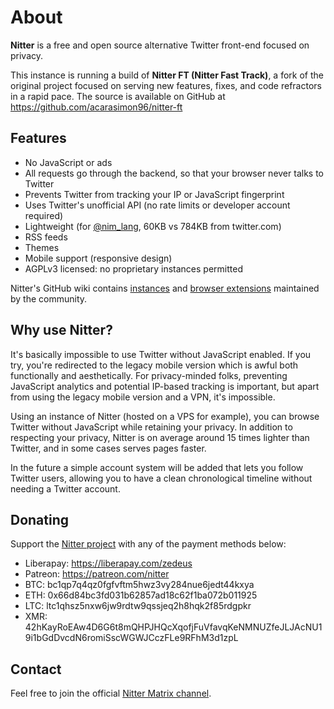 # About

**Nitter** is a free and open source alternative Twitter front-end focused on privacy.

This instance is running a build of **Nitter FT (Nitter Fast Track)**, a fork of the original project focused on serving new features, fixes, and code refractors in a rapid pace. The source is available on GitHub at <https://github.com/acarasimon96/nitter-ft>

## Features

* No JavaScript or ads
* All requests go through the backend, so that your browser never talks to Twitter
* Prevents Twitter from tracking your IP or JavaScript fingerprint
* Uses Twitter's unofficial API (no rate limits or developer account required)
* Lightweight (for [@nim_lang](/nim_lang), 60KB vs 784KB from twitter.com)
* RSS feeds
* Themes
* Mobile support (responsive design)
* AGPLv3 licensed: no proprietary instances permitted

Nitter's GitHub wiki contains
[instances](https://github.com/zedeus/nitter/wiki/Instances) and
[browser extensions](https://github.com/zedeus/nitter/wiki/Extensions)
maintained by the community.

## Why use Nitter?

It's basically impossible to use Twitter without JavaScript enabled. If you try,
you're redirected to the legacy mobile version which is awful both functionally
and aesthetically. For privacy-minded folks, preventing JavaScript analytics and
potential IP-based tracking is important, but apart from using the legacy mobile
version and a VPN, it's impossible.

Using an instance of Nitter (hosted on a VPS for example), you can browse
Twitter without JavaScript while retaining your privacy. In addition to
respecting your privacy, Nitter is on average around 15 times lighter than
Twitter, and in some cases serves pages faster.

In the future a simple account system will be added that lets you follow Twitter
users, allowing you to have a clean chronological timeline without needing a
Twitter account.

## Donating

Support the [Nitter project](https://github.com/zedeus/nitter) with any of the payment methods below:

* Liberapay: <https://liberapay.com/zedeus>
* Patreon: <https://patreon.com/nitter>
* BTC: bc1qp7q4qz0fgfvftm5hwz3vy284nue6jedt44kxya
* ETH: 0x66d84bc3fd031b62857ad18c62f1ba072b011925
* LTC: ltc1qhsz5nxw6jw9rdtw9qssjeq2h8hqk2f85rdgpkr
* XMR: 42hKayRoEAw4D6G6t8mQHPJHQcXqofjFuVfavqKeNMNUZfeJLJAcNU19i1bGdDvcdN6romiSscWGWJCczFLe9RFhM3d1zpL

## Contact

Feel free to join the official [Nitter Matrix channel](https://matrix.to/#/#nitter:matrix.org).

